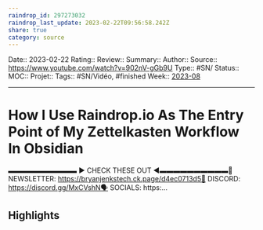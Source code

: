 ```yaml
---
raindrop_id: 297273032
raindrop_last_update: 2023-02-22T09:56:58.242Z
share: true
category: source
---
```


Date:: 2023-02-22
Rating::
Review:: 
Summary:: 
Author::
Source:: https://www.youtube.com/watch?v=902nV-gGb9U
Type:: #SN/
Status:: 
MOC::
Projet:: 
Tags:: #SN/Vidéo, #finished
Week:: [2023-08](2023-08.md)

***
# How I Use Raindrop.io As The Entry Point of My Zettelkasten Workflow In Obsidian

▬▬▬▬▬▬▬▬▬▬ ► CHECK THESE OUT ◀︎▬▬▬▬▬▬▬▬▬▬📧️ NEWSLETTER: https://bryanjenkstech.ck.page/d4ec0713d5💬 DISCORD:  https://discord.gg/MxCVshN🗣️ SOCIALS:  https:...

## Highlights

